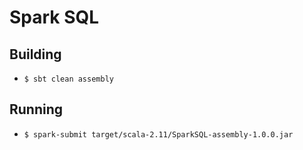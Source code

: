 # Spark SQL

## Building

- `$ sbt clean assembly`

## Running

- `$ spark-submit target/scala-2.11/SparkSQL-assembly-1.0.0.jar`
